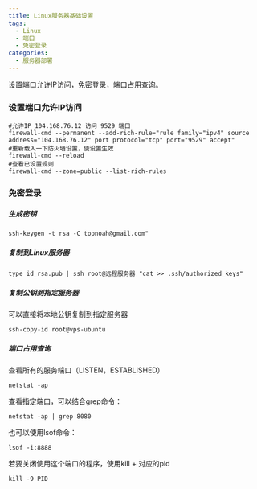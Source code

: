 ```yaml
---
title: Linux服务器基础设置
tags:
  - Linux
  - 端口
  - 免密登录
categories:
  - 服务器部署
---
```


设置端口允许IP访问，免密登录，端口占用查询。


<!-- more -->

### 设置端口允许IP访问
```
#允许IP 104.168.76.12 访问 9529 端口
firewall-cmd --permanent --add-rich-rule="rule family="ipv4" source address="104.168.76.12" port protocol="tcp" port="9529" accept"
#重新载入一下防火墙设置，使设置生效
firewall-cmd --reload
#查看已设置规则
firewall-cmd --zone=public --list-rich-rules
```

### 免密登录
##### 生成密钥

```
ssh-keygen -t rsa -C topnoah@gmail.com"
```

##### 复制到Linux服务器

```
type id_rsa.pub | ssh root@远程服务器 "cat >> .ssh/authorized_keys"
```

<!-- more -->

##### 复制公钥到指定服务器
可以直接将本地公钥复制到指定服务器
```
ssh-copy-id root@vps-ubuntu
```

##### 端口占用查询

查看所有的服务端口（LISTEN，ESTABLISHED）
```
netstat -ap
```

查看指定端口，可以结合grep命令：
```
netstat -ap | grep 8080
```

也可以使用lsof命令：
```
lsof -i:8888
```

若要关闭使用这个端口的程序，使用kill + 对应的pid
```
kill -9 PID
```
